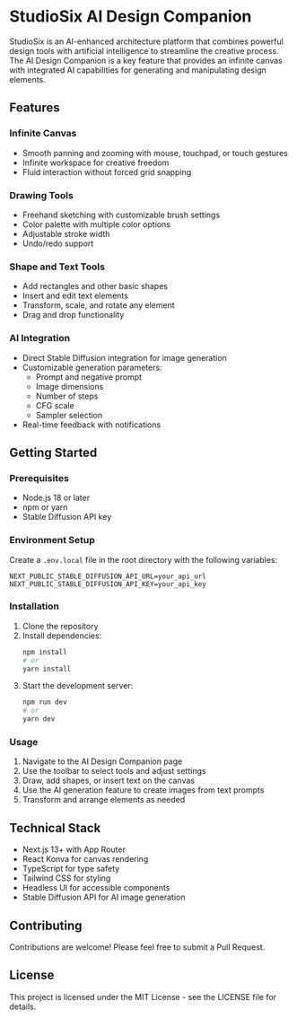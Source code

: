 # StudioSix AI Design Companion

StudioSix is an AI-enhanced architecture platform that combines powerful design tools with artificial intelligence to streamline the creative process. The AI Design Companion is a key feature that provides an infinite canvas with integrated AI capabilities for generating and manipulating design elements.

## Features

### Infinite Canvas
- Smooth panning and zooming with mouse, touchpad, or touch gestures
- Infinite workspace for creative freedom
- Fluid interaction without forced grid snapping

### Drawing Tools
- Freehand sketching with customizable brush settings
- Color palette with multiple color options
- Adjustable stroke width
- Undo/redo support

### Shape and Text Tools
- Add rectangles and other basic shapes
- Insert and edit text elements
- Transform, scale, and rotate any element
- Drag and drop functionality

### AI Integration
- Direct Stable Diffusion integration for image generation
- Customizable generation parameters:
  - Prompt and negative prompt
  - Image dimensions
  - Number of steps
  - CFG scale
  - Sampler selection
- Real-time feedback with notifications

## Getting Started

### Prerequisites
- Node.js 18 or later
- npm or yarn
- Stable Diffusion API key

### Environment Setup
Create a `.env.local` file in the root directory with the following variables:
```
NEXT_PUBLIC_STABLE_DIFFUSION_API_URL=your_api_url
NEXT_PUBLIC_STABLE_DIFFUSION_API_KEY=your_api_key
```

### Installation
1. Clone the repository
2. Install dependencies:
   ```bash
   npm install
   # or
   yarn install
   ```
3. Start the development server:
   ```bash
   npm run dev
   # or
   yarn dev
   ```

### Usage
1. Navigate to the AI Design Companion page
2. Use the toolbar to select tools and adjust settings
3. Draw, add shapes, or insert text on the canvas
4. Use the AI generation feature to create images from text prompts
5. Transform and arrange elements as needed

## Technical Stack
- Next.js 13+ with App Router
- React Konva for canvas rendering
- TypeScript for type safety
- Tailwind CSS for styling
- Headless UI for accessible components
- Stable Diffusion API for AI image generation

## Contributing
Contributions are welcome! Please feel free to submit a Pull Request.

## License
This project is licensed under the MIT License - see the LICENSE file for details.
